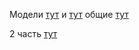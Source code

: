 
Модели <a href="catalog/models.py">тут</a> и <a href="manufacturer/models.py">тут</a>
общие <a href="testWork/base_model.py">тут</a>

2 часть <a href="manufacturer/views.py">тут</a>